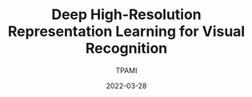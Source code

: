---
layout: seminar-post
title: "Deep High-Resolution Representation Learning for Visual Recognition"
subtitle: 'TPAMI'
categories: Computer Vision
tags: [Object-Detection]
date: 2022-03-28
pdf_url: 'https://drive.google.com/file/d/1LlDIDvrW0WT_Mf7tV-GYGcKwTYIt2kb-/preview'
---